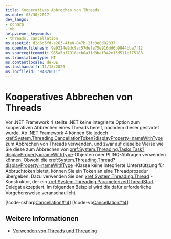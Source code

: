 ```yaml
---
title: Kooperatives Abbrechen von Threads
ms.date: 03/30/2017
dev_langs:
- csharp
- vb
helpviewer_keywords:
- threads, cancellation
ms.assetid: d2d6d5fd-e263-4fa0-847b-2fc3e0d82337
ms.openlocfilehash: 9e9224e9dc9ac57defe75e916dd6b9844bba7f12
ms.sourcegitcommit: 965a5af7918acb0a3fd3baf342e15d511ef75188
ms.translationtype: HT
ms.contentlocale: de-DE
ms.lasthandoff: 11/18/2020
ms.locfileid: "94826611"
---
```

# <a name="canceling-threads-cooperatively"></a>Kooperatives Abbrechen von Threads

Vor .NET Framework 4 stellte .NET keine integrierte Option zum kooperativen Abbrechen eines Threads bereit, nachdem dieser gestartet wurde. Ab .NET Framework 4 können Sie jedoch <xref:System.Threading.CancellationToken?displayProperty=nameWithType> zum Abbrechen von Threads verwenden, und zwar auf dieselbe Weise wie Sie diese zum Abbrechen von <xref:System.Threading.Tasks.Task?displayProperty=nameWithType>-Objekten oder PLINQ-Abfragen verwenden können. Obwohl die <xref:System.Threading.Thread?displayProperty=nameWithType> -Klasse keine integrierte Unterstützung für Abbruchtoken bietet, können Sie ein Token an eine Threadprozedur übergeben. Dazu verwenden Sie den <xref:System.Threading.Thread> -Konstruktor, der ein <xref:System.Threading.ParameterizedThreadStart> -Delegat akzeptiert. Im folgenden Beispiel wird die dafür erforderliche Vorgehensweise veranschaulicht.  
  
 [!code-csharp[Cancellation#14](../../../samples/snippets/csharp/VS_Snippets_Misc/cancellation/cs/CooperativeThreads.cs#14)]
 [!code-vb[Cancellation#14](../../../samples/snippets/visualbasic/VS_Snippets_Misc/cancellation/vb/CooperativeThreads.vb#14)]  
  
## <a name="see-also"></a>Weitere Informationen

- [Verwenden von Threads und Threading](using-threads-and-threading.md)
